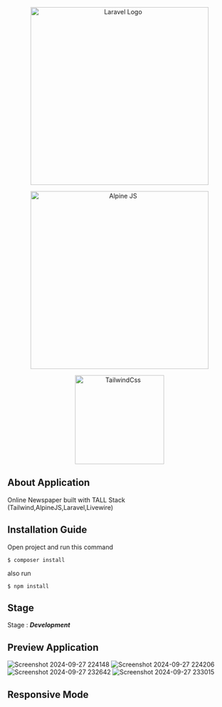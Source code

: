 <p align="center"><a href="https://laravel.com" target="_blank"><img src="https://raw.githubusercontent.com/laravel/art/master/logo-lockup/5%20SVG/2%20CMYK/1%20Full%20Color/laravel-logolockup-cmyk-red.svg" width="400" alt="Laravel Logo"></a></p>
<p align="center"><a href="https://alpinejs.dev/" target="_blank"><img src="https://alpinejs.dev/alpine_long.svg" width="400" alt="Alpine JS"></a></p>
<p align="center"><a href="https://tailwindcss.com" target="_blank"><img src="https://tailwindcss.com/_next/static/media/tailwindcss-mark.3c5441fc7a190fb1800d4a5c7f07ba4b1345a9c8.svg" width="200" alt="TailwindCss"></a></p>


## About Application

Online Newspaper built with TALL Stack (Tailwind,AlpineJS,Laravel,Livewire)

## Installation Guide

Open project and run this command

```
$ composer install 
```
also run
```
$ npm install
```

## Stage 

Stage : ___Development___

## Preview Application

![Screenshot 2024-09-27 224148](https://github.com/user-attachments/assets/ba7ed1aa-0dc3-4d83-b38e-d41192ae8572)
![Screenshot 2024-09-27 224206](https://github.com/user-attachments/assets/100b722f-b805-41d6-8a7e-0965c5b613a6)
![Screenshot 2024-09-27 232642](https://github.com/user-attachments/assets/63b6cd74-deb6-458c-8cea-559add073b28)
![Screenshot 2024-09-27 233015](https://github.com/user-attachments/assets/d94ab7ba-38a3-4078-b049-fe5f6f7c72af)

## Responsive Mode 


